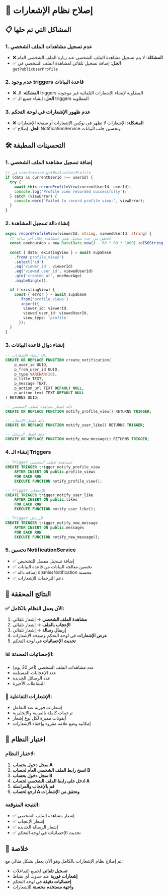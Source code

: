 # 🔔 إصلاح نظام الإشعارات

## 📋 المشاكل التي تم حلها

### 1. **عدم تسجيل مشاهدات الملف الشخصي**
- ❌ **المشكلة**: لا يتم تسجيل مشاهدة الملف الشخصي عند زيارة الملف الشخصي العام
- ✅ **الحل**: إضافة تسجيل تلقائي لمشاهدة الملف الشخصي في `getPublicUserProfile`

### 2. **عدم وجود triggers قاعدة البيانات**
- ❌ **المشكلة**: الـ triggers المطلوبة لإنشاء الإشعارات التلقائية غير موجودة
- ✅ **الحل**: إنشاء جميع الـ triggers المطلوبة

### 3. **عدم ظهور الإشعارات في لوحة التحكم**
- ❌ **المشكلة**: الإشعارات لا تظهر في بوكس الإشعارات أو صفحة الإشعارات
- ✅ **الحل**: إصلاح NotificationService وتحسين جلب البيانات

## 🛠️ التحسينات المطبقة

### 1. **إضافة تسجيل مشاهدة الملف الشخصي**
```typescript
// في userService.getPublicUserProfile
if (data && currentUserId !== userId) {
  try {
    await this.recordProfileView(currentUserId, userId);
    console.log('Profile view recorded successfully');
  } catch (viewError) {
    console.warn('Failed to record profile view:', viewError);
  }
}
```

### 2. **إنشاء دالة تسجيل المشاهدة**
```typescript
async recordProfileView(viewerId: string, viewedUserId: string) {
  // التحقق من عدم تسجيل نفس المشاهدة خلال آخر ساعة
  const oneHourAgo = new Date(Date.now() - 60 * 60 * 1000).toISOString();
  
  const { data: existingView } = await supabase
    .from('profile_views')
    .select('id')
    .eq('viewer_id', viewerId)
    .eq('viewed_user_id', viewedUserId)
    .gte('created_at', oneHourAgo)
    .maybeSingle();

  if (!existingView) {
    const { error } = await supabase
      .from('profile_views')
      .insert({
        viewer_id: viewerId,
        viewed_user_id: viewedUserId,
        view_type: 'profile'
      });
  }
}
```

### 3. **إنشاء دوال قاعدة البيانات**
```sql
-- دالة إنشاء الإشعارات
CREATE OR REPLACE FUNCTION create_notification(
    p_user_id UUID,
    p_from_user_id UUID,
    p_type VARCHAR(20),
    p_title TEXT,
    p_message TEXT,
    p_action_url TEXT DEFAULT NULL,
    p_action_text TEXT DEFAULT NULL
) RETURNS UUID;

-- دالة إشعار مشاهدة الملف الشخصي
CREATE OR REPLACE FUNCTION notify_profile_view() RETURNS TRIGGER;

-- دالة إشعار الإعجاب
CREATE OR REPLACE FUNCTION notify_user_like() RETURNS TRIGGER;

-- دالة إشعار الرسائل
CREATE OR REPLACE FUNCTION notify_new_message() RETURNS TRIGGER;
```

### 4. **إنشاء الـ Triggers**
```sql
-- Trigger لمشاهدة الملف الشخصي
CREATE TRIGGER trigger_notify_profile_view
    AFTER INSERT ON public.profile_views
    FOR EACH ROW
    EXECUTE FUNCTION notify_profile_view();

-- Trigger للإعجابات
CREATE TRIGGER trigger_notify_user_like
    AFTER INSERT ON public.likes
    FOR EACH ROW
    EXECUTE FUNCTION notify_user_like();

-- Trigger للرسائل
CREATE TRIGGER trigger_notify_new_message
    AFTER INSERT ON public.messages
    FOR EACH ROW
    EXECUTE FUNCTION notify_new_message();
```

### 5. **تحسين NotificationService**
- ✅ إضافة تسجيل مفصل للتشخيص
- ✅ تحسين معالجة البيانات من قاعدة البيانات
- ✅ إضافة دالة dismissNotification محسنة
- ✅ دعم الترجمات للإشعارات

## 🎯 النتائج المحققة

### ✅ **الآن يعمل النظام بالكامل:**
1. **مشاهدة الملف الشخصي** → إشعار تلقائي
2. **الإعجاب بالملف** → إشعار تلقائي  
3. **إرسال رسالة** → إشعار تلقائي
4. **عرض الإشعارات** في لوحة التحكم وصفحة الإشعارات
5. **تحديث الإحصائيات** في لوحة التحكم

### 📊 **الإحصائيات المحدثة:**
- عدد مشاهدات الملف الشخصي (آخر 30 يوم)
- عدد الإعجابات المستلمة
- عدد الرسائل الجديدة
- النشاطات الأخيرة

### 🔔 **الإشعارات التفاعلية:**
- إشعارات فورية عند التفاعل
- ترجمات كاملة بالعربية والإنجليزية
- أيقونات مميزة لكل نوع إشعار
- إمكانية وضع علامة مقروء وإخفاء الإشعارات

## 🧪 اختبار النظام

### لاختبار النظام:
1. **سجل دخول بحساب A**
2. **انسخ رابط الملف الشخصي العام لحساب B**
3. **سجل دخول بحساب B**
4. **ادخل على رابط الملف الشخصي لحساب A**
5. **قم بالإعجاب والمراسلة**
6. **ارجع لحساب A وتحقق من الإشعارات**

### النتيجة المتوقعة:
- ✅ إشعار مشاهدة الملف الشخصي
- ✅ إشعار الإعجاب
- ✅ إشعار الرسالة الجديدة
- ✅ تحديث الإحصائيات في لوحة التحكم

## 🎉 خلاصة

تم إصلاح نظام الإشعارات بالكامل وهو الآن يعمل بشكل مثالي مع:
- **تسجيل تلقائي** لجميع التفاعلات
- **إشعارات فورية** عند حدوث أي نشاط
- **إحصائيات دقيقة** في لوحة التحكم
- **واجهة مستخدم محسنة** للإشعارات
